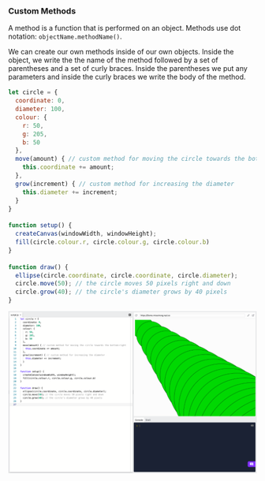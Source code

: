 ### Custom Methods

A method is a function that is performed on an object. Methods use dot notation: `objectName.methodName()`.

We can create our own methods inside of our own objects. Inside the object, we write the the name of the method followed by a set of parentheses and a set of curly braces. Inside the parentheses we put any parameters and inside the curly braces we write the body of the method.

```js
let circle = { 
  coordinate: 0,
  diameter: 100,
  colour: {
    r: 50,
    g: 205,
    b: 50
  },
  move(amount) { // custom method for moving the circle towards the bottom-right
    this.coordinate += amount; 
  },
  grow(increment) { // custom method for increasing the diameter
    this.diameter += increment;
  }
}

function setup() {
  createCanvas(windowWidth, windowHeight);
  fill(circle.colour.r, circle.colour.g, circle.colour.b) 
}
  
function draw() {
  ellipse(circle.coordinate, circle.coordinate, circle.diameter); 
  circle.move(50); // the circle moves 50 pixels right and down
  circle.grow(40); // the circle's diameter grows by 40 pixels
}
```

![](../../Images/Custom_Methods.png)
